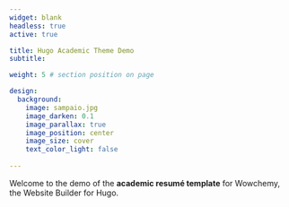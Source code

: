 ```yaml
---
widget: blank
headless: true
active: true

title: Hugo Academic Theme Demo
subtitle:

weight: 5 # section position on page

design:
  background: 
    image: sampaio.jpg
    image_darken: 0.1
    image_parallax: true
    image_position: center
    image_size: cover
    text_color_light: false
  
---
```


Welcome to the demo of the **academic resumé template** for Wowchemy, the Website Builder for Hugo.
